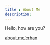 ```yaml
---
title : About Me
description:
---
```

[1]: http://about.me/crhan "Roland Chen"

Hello, how are you?


[about.me/crhan][1]
